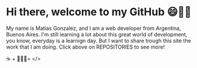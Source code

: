 # Hi there, welcome to my GitHub 😄👋🏼
My name is Matias Gonzalez, and I am a web developer from Argentina, Buenos Aires. I'm still learning a lot about this great world of development, you know, everyday 
is a learnign day. But I want to share trough this site the work that I am doing.
Click above on REPOSITORIES to see more!

☕️ + 👨🏽‍💻= </>


